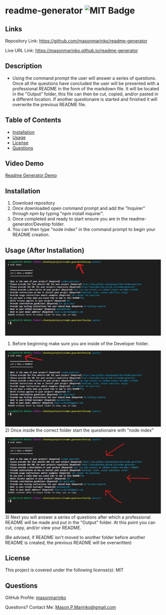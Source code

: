 # readme-generator ![MIT Badge](https://img.shields.io/badge/License-MIT-brightgreen)

## Links

Repository Link: https://github.com/masonmarinko/readme-generator

Live URL Link: https://masonmarinko.github.io/readme-generator

## Description
- Using the command prompt the user will answer a series of questions. Once all the questions have concluded the user will be presented with a professional README in the form of the markdown file. It will be located in the "Output" folder, this file can then be cut, copied, and/or pasted in a different location. If another questionaire is started and finished it will overwrite the previous README file.

## Table of Contents
* [Installation](#installation)
* [Usage](#usage)
* [License](#license)
* [Questions](#questions)

## Video Demo
[Readme Generator Demo](https://youtu.be/Rhb7cylB70U "Readme Generator Demo")

## Installation
1) Download repository
2) Once downloaded open command prompt and add the "Inquirer" through npm by typing "npm install inquirer".
3) Once completed and ready to start ensure you are in the readme-generator/Develop folder.
4) You can then type "node index" in the command prompt to begin your README creation.

## Usage (After Installation)

![image](./Develop/assets/filepath.jpg)
1) Before beginning make sure you are inside of the Developer folder.

![image](./Develop/assets/node_index.jpg)
2) Once inside the correct folder start the questionaire with "node index"

![image](./Develop/assets/questions.jpg)
3) Next you will answer a series of questions after which a professional README will be made and put in the "Output" folder. At this point you can cut, copy, and/or view your README.

(Be advised, if README isn't moved to another folder before another README is created, the previous README will be overwritten)


## License
This project is covered under the following license(s):
MIT

## Questions

GitHub Profile: [masonmarinko](https://github.com/masonmarinko)

Questions? Contact Me: <Mason.P.Marinko@gmail.com>

